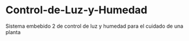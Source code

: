 # Control-de-Luz-y-Humedad
Sistema embebido 2 de control de luz y humedad para el cuidado de una planta
